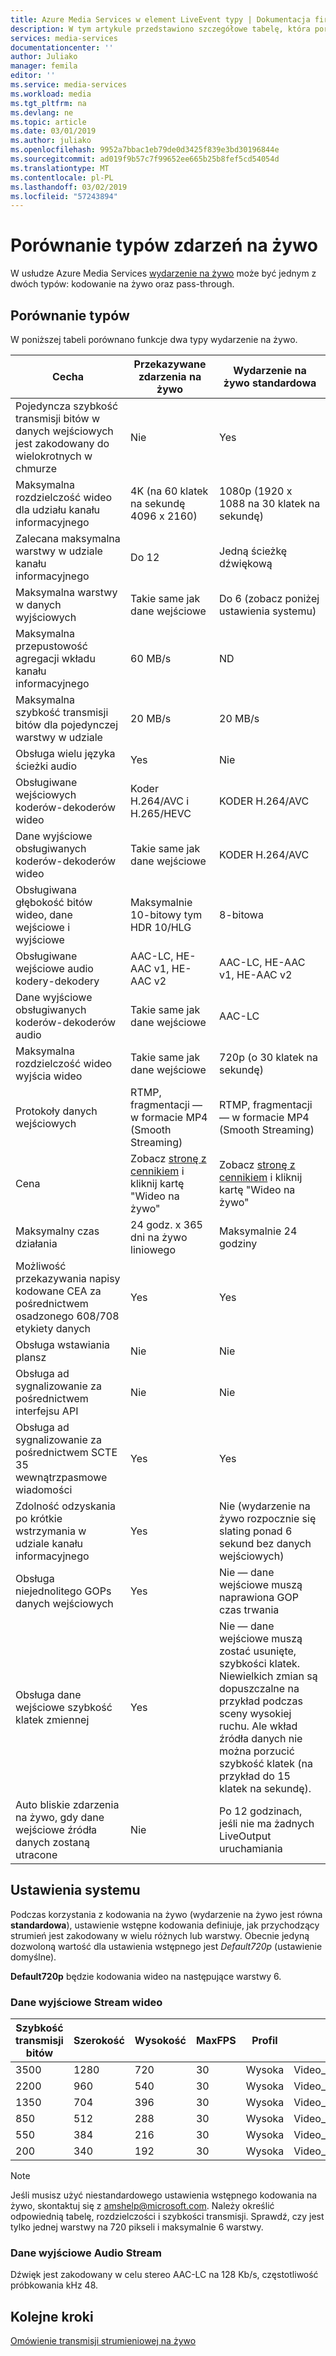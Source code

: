 ```yaml
---
title: Azure Media Services w element LiveEvent typy | Dokumentacja firmy Microsoft
description: W tym artykule przedstawiono szczegółowe tabelę, która porównywanie typów element LiveEvent.
services: media-services
documentationcenter: ''
author: Juliako
manager: femila
editor: ''
ms.service: media-services
ms.workload: media
ms.tgt_pltfrm: na
ms.devlang: ne
ms.topic: article
ms.date: 03/01/2019
ms.author: juliako
ms.openlocfilehash: 9952a7bbac1eb79de0d3425f839e3bd30196844e
ms.sourcegitcommit: ad019f9b57c7f99652ee665b25b8fef5cd54054d
ms.translationtype: MT
ms.contentlocale: pl-PL
ms.lasthandoff: 03/02/2019
ms.locfileid: "57243894"
---
```

# <a name="live-event-types-comparison"></a>Porównanie typów zdarzeń na żywo

W usłudze Azure Media Services [wydarzenie na żywo](https://docs.microsoft.com/rest/api/media/liveevents) może być jednym z dwóch typów: kodowanie na żywo oraz pass-through. 

## <a name="types-comparison"></a>Porównanie typów 

W poniższej tabeli porównano funkcje dwa typy wydarzenie na żywo.

| Cecha | Przekazywane zdarzenia na żywo | Wydarzenie na żywo standardowa |
| --- | --- | --- |
| Pojedyncza szybkość transmisji bitów w danych wejściowych jest zakodowany do wielokrotnych w chmurze |Nie |Yes |
| Maksymalna rozdzielczość wideo dla udziału kanału informacyjnego |4K (na 60 klatek na sekundę 4096 x 2160) |1080p (1920 x 1088 na 30 klatek na sekundę)|
| Zalecana maksymalna warstwy w udziale kanału informacyjnego|Do 12|Jedną ścieżkę dźwiękową|
| Maksymalna warstwy w danych wyjściowych| Takie same jak dane wejściowe|Do 6 (zobacz poniżej ustawienia systemu)|
| Maksymalna przepustowość agregacji wkładu kanału informacyjnego|60 MB/s|ND|
| Maksymalna szybkość transmisji bitów dla pojedynczej warstwy w udziale |20 MB/s|20 MB/s|
| Obsługa wielu języka ścieżki audio|Yes|Nie|
| Obsługiwane wejściowych koderów-dekoderów wideo |Koder H.264/AVC i H.265/HEVC|KODER H.264/AVC|
| Dane wyjściowe obsługiwanych koderów-dekoderów wideo|Takie same jak dane wejściowe|KODER H.264/AVC|
| Obsługiwana głębokość bitów wideo, dane wejściowe i wyjściowe|Maksymalnie 10-bitowy tym HDR 10/HLG|8-bitowa|
| Obsługiwane wejściowe audio kodery-dekodery|AAC-LC, HE-AAC v1, HE-AAC v2|AAC-LC, HE-AAC v1, HE-AAC v2|
| Dane wyjściowe obsługiwanych koderów-dekoderów audio|Takie same jak dane wejściowe|AAC-LC|
| Maksymalna rozdzielczość wideo wyjścia wideo|Takie same jak dane wejściowe|720p (o 30 klatek na sekundę)|
| Protokoły danych wejściowych|RTMP, fragmentacji — w formacie MP4 (Smooth Streaming)|RTMP, fragmentacji — w formacie MP4 (Smooth Streaming)|
| Cena|Zobacz [stronę z cennikiem](https://azure.microsoft.com/pricing/details/media-services/) i kliknij kartę "Wideo na żywo"|Zobacz [stronę z cennikiem](https://azure.microsoft.com/pricing/details/media-services/) i kliknij kartę "Wideo na żywo"|
| Maksymalny czas działania| 24 godz. x 365 dni na żywo liniowego | Maksymalnie 24 godziny|
| Możliwość przekazywania napisy kodowane CEA za pośrednictwem osadzonego 608/708 etykiety danych|Yes|Yes|
| Obsługa wstawiania plansz|Nie|Nie|
| Obsługa ad sygnalizowanie za pośrednictwem interfejsu API| Nie|Nie|
| Obsługa ad sygnalizowanie za pośrednictwem SCTE 35 wewnątrzpasmowe wiadomości|Yes|Yes|
| Zdolność odzyskania po krótkie wstrzymania w udziale kanału informacyjnego|Yes|Nie (wydarzenie na żywo rozpocznie się slating ponad 6 sekund bez danych wejściowych)|
| Obsługa niejednolitego GOPs danych wejściowych|Yes|Nie — dane wejściowe muszą naprawiona GOP czas trwania|
| Obsługa dane wejściowe szybkość klatek zmiennej|Yes|Nie — dane wejściowe muszą zostać usunięte, szybkości klatek. Niewielkich zmian są dopuszczalne na przykład podczas sceny wysokiej ruchu. Ale wkład źródła danych nie można porzucić szybkość klatek (na przykład do 15 klatek na sekundę).|
| Auto bliskie zdarzenia na żywo, gdy dane wejściowe źródła danych zostaną utracone|Nie|Po 12 godzinach, jeśli nie ma żadnych LiveOutput uruchamiania|

## <a name="system-presets"></a>Ustawienia systemu

Podczas korzystania z kodowania na żywo (wydarzenie na żywo jest równa **standardowa**), ustawienie wstępne kodowania definiuje, jak przychodzący strumień jest zakodowany w wielu różnych lub warstwy. Obecnie jedyną dozwoloną wartość dla ustawienia wstępnego jest *Default720p* (ustawienie domyślne).

**Default720p** będzie kodowania wideo na następujące warstwy 6.

### <a name="output-video-stream"></a>Dane wyjściowe Stream wideo

| Szybkość transmisji bitów | Szerokość | Wysokość | MaxFPS | Profil | Nazwa Stream wyjściowego |
| --- | --- | --- | --- | --- | --- |
| 3500 |1280 |720 |30 |Wysoka |Video_1280x720_3500kbps |
| 2200 |960 |540 |30 |Wysoka |Video_960x540_2200kbps |
| 1350 |704 |396 |30 |Wysoka |Video_704x396_1350kbps |
| 850 |512 |288 |30 |Wysoka |Video_512x288_850kbps |
| 550 |384 |216 |30 |Wysoka |Video_384x216_550kbps |
| 200 |340 |192 |30 |Wysoka |Video_340x192_200kbps |

> [!NOTE]
> Jeśli musisz użyć niestandardowego ustawienia wstępnego kodowania na żywo, skontaktuj się z amshelp@microsoft.com. Należy określić odpowiednią tabelę, rozdzielczości i szybkości transmisji. Sprawdź, czy jest tylko jednej warstwy na 720 pikseli i maksymalnie 6 warstwy.

### <a name="output-audio-stream"></a>Dane wyjściowe Audio Stream

Dźwięk jest zakodowany w celu stereo AAC-LC na 128 Kb/s, częstotliwość próbkowania kHz 48.

## <a name="next-steps"></a>Kolejne kroki

[Omówienie transmisji strumieniowej na żywo](live-streaming-overview.md)
